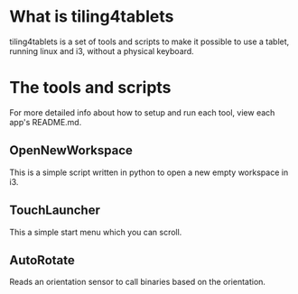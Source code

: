 # What is tiling4tablets

tiling4tablets is a set of tools and scripts to make it possible to use a
tablet, running linux and i3, without a physical keyboard.

# The tools and scripts

For more detailed info about how to setup and run each tool, view each app's
README.md.

## OpenNewWorkspace

This is a simple script written in python to open a new empty workspace in i3.

## TouchLauncher

This a simple start menu which you can scroll.

## AutoRotate

Reads an orientation sensor to call binaries based on the orientation.
